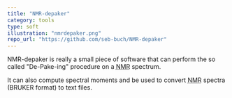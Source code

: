 ```yaml
---
title: "NMR-depaker"
category: tools
type: soft
illustration: "nmrdepaker.png"
repo_url: "https://github.com/seb-buch/NMR-depaker"
---
```



NMR-depaker is really a small piece of software that can perform the so called "De-Pake-ing" procedure on a <abbr title="Nuclear Magnetic Resonance">NMR</abbr> spectrum.

It can also compute spectral moments and be used to convert <abbr title="Nuclear Magnetic Resonance">NMR</abbr> spectra (BRUKER format) to text files.
